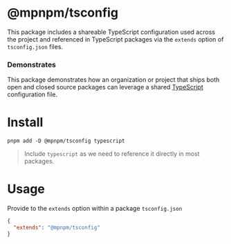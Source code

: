 # @mpnpm/tsconfig

This package includes a shareable TypeScript configuration used across the project and referenced in TypeScript packages via the `extends` option of `tsconfig.json` files.

### Demonstrates

This package demonstrates how an organization or project that ships both open and closed source packages can leverage a shared [TypeScript](https://typescriptlang.org) configuration file.

# Install

```cli
pnpm add -D @mpnpm/tsconfig typescript
```

> Include `typescript` as we need to reference it directly in most packages.

# Usage

Provide to the `extends` option within a package `tsconfig.json`

```json
{
  "extends": "@mpnpm/tsconfig"
}
```
